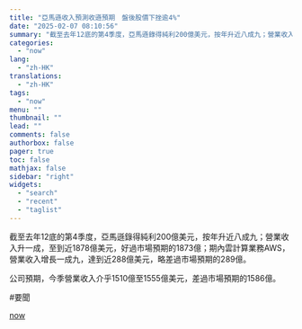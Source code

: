 ```yaml
---
title: "亞馬遜收入預測收遜預期　盤後股價下挫逾4%"
date: "2025-02-07 08:10:56"
summary: "截至去年12底的第4季度，亞馬遜錄得純利200億美元，按年升近八成九；營業收入升一成，至到近1878..."
categories:
  - "now"
lang:
  - "zh-HK"
translations:
  - "zh-HK"
tags:
  - "now"
menu: ""
thumbnail: ""
lead: ""
comments: false
authorbox: false
pager: true
toc: false
mathjax: false
sidebar: "right"
widgets:
  - "search"
  - "recent"
  - "taglist"
---
```


截至去年12底的第4季度，亞馬遜錄得純利200億美元，按年升近八成九；營業收入升一成，至到近1878億美元，好過市場預期的1873億；期內雲計算業務AWS，營業收入增長一成九，達到近288億美元，略差過市場預期的289億。

公司預期，今季營業收入介乎1510億至1555億美元，差過市場預期的1586億。

#要聞

[now](https://news.now.com/home/technology/player?newsId=592699)
